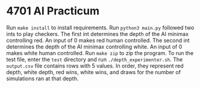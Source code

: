 # 4701 AI Practicum

Run `make install` to install requirements.
Run `python3 main.py` followed two ints to play checkers. The first int determines the depth of the AI minimax controlling red. An input of 0 makes red human controlled. The second int determines the depth of the AI minimax controlling white. An input of 0 makes white human controlled.
Run `make zip` to zip the program.
To run the test file, enter the `test` directory and run `./depth_experimenter.sh`.
The `output.csv` file contains rows with 5 values. In order, they represent red depth, white depth, red wins, white wins, and draws for the number of simulations ran at that depth.